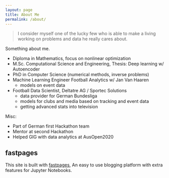 ```yaml
---
layout: page
title: About Me
permalink: /about/
---
```

> I consider myself one of the lucky few who is able to make a living working on problems and data he really cares about.

Something about me.
- Diploma in Mathematics, focus on nonlinear optimization
- M.Sc. Computational Science and Engineering, Thesis: Deep learning w/ Autoencoder
- PhD in Computer Science (numerical methods, inverse problems)
- Machine Learning Engineer Football Analytics w/ Jan Van Haaren
    - models on event data
- Football Data Scientist, Deltatre AG / Sportec Solutions
    - data provider for German Bundesliga
    - models for clubs and media based on tracking and event data
    - getting advanced stats into television

Misc:
- Part of German first Hackathon team
- Mentor at second Hackathon
- Helped GIG with data analytics at AusOpen2020 

## fastpages
This site is built with [fastpages](https://github.com/fastai/fastpages), An easy to use blogging platform with extra features for Jupyter Notebooks.